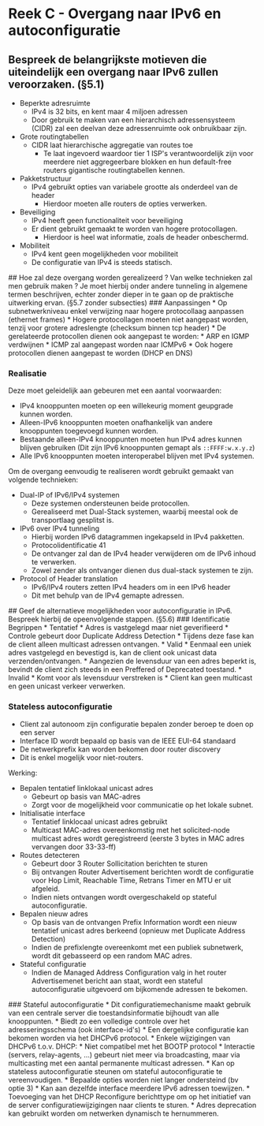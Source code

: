 # Reek C - Overgang naar IPv6 en autoconfiguratie

## Bespreek de belangrijkste motieven die uiteindelijk een overgang naar IPv6 zullen veroorzaken. (§5.1)

* Beperkte adresruimte
  * IPv4 is 32 bits, en kent maar 4 miljoen adressen
  * Door gebruik te maken van een hierarchisch adressensysteem (CIDR) zal een deelvan deze adressenruimte ook onbruikbaar zijn.
* Grote routingtabellen
  * CIDR laat hierarchische aggregatie van routes toe
    * Te laat ingevoerd waardoor tier 1 ISP's verantwoordelijk zijn voor meerdere niet aggregeerbare blokken en hun default-free routers gigantische routingtabellen kennen.
* Pakketstructuur
  * IPv4 gebruikt opties van variabele grootte als onderdeel van de header
    * Hierdoor moeten alle routers de opties verwerken.
* Beveiliging
  * IPv4 heeft geen functionaliteit voor beveiliging
  * Er dient gebruikt gemaakt te worden van hogere protocollagen.
    * Hierdoor is heel wat informatie, zoals de header onbeschermd.
* Mobiliteit
  * IPv4 kent geen mogelijkheden voor mobiliteit
  * De configuratie van IPv4 is steeds statisch.

<p style="page-break-after:always;"></p>
## Hoe zal deze overgang worden gerealizeerd ? Van welke technieken zal men gebruik maken ? Je moet hierbij onder andere tunneling in algemene termen beschrijven, echter zonder dieper in te gaan op de praktische uitwerking ervan. (§5.7 zonder subsecties)
### Aanpassingen
* Op subnetwerkniveau enkel verwijzing naar hogere protocollaag aanpassen (ethernet frames)
* Hogere protocollagen moeten niet aangepast worden, tenzij voor grotere adreslengte (checksum binnen tcp header)
* De gerelateerde protocollen dienen ook aangepast te worden:
    * ARP en IGMP verdwijnen
    * ICMP zal aangepast worden naar ICMPv6
* Ook hogere protocollen dienen aangepast te worden (DHCP en DNS)

### Realisatie

Deze moet geleidelijk aan gebeuren met een aantal voorwaarden:

* IPv4 knooppunten moeten op een willekeurig moment geupgrade kunnen worden.
* Alleen-IPv6 knooppunten moeten onafhankelijk van andere knooppunten toegevoegd kunnen worden.
* Bestaande alleen-IPv4 knooppunten moeten hun IPv4 adres kunnen blijven gebruiken (Dit zijn IPv6 knooppunten gemapt als `::FFFF:w.x.y.z`)
* Alle IPv6 knooppunten moeten interoperabel blijven met IPv4 systemen.

Om de overgang eenvoudig te realiseren wordt gebruikt gemaakt van volgende technieken:

* Dual-IP of IPv6/IPv4 systemen
  * Deze systemen ondersteunen beide protocollen.
  * Gerealiseerd met Dual-Stack systemen, waarbij meestal ook de transportlaag gesplitst is.
* IPv6 over IPv4 tunneling
  * Hierbij worden IPv6 datagrammen ingekapseld in IPv4 pakketten.
  * Protocolidentificatie 41
  * De ontvanger zal dan de IPv4 header verwijderen om de IPv6 inhoud te verwerken.
  * Zowel zender als ontvanger dienen dus dual-stack systemen te zijn.
* Protocol of Header translation
  * IPv6/IPv4 routers zetten IPv4 headers om in een IPv6 header
  * Dit met behulp van de IPv4 gemapte adressen.

<p style="page-break-after:always;"></p>
## Geef de alternatieve mogelijkheden voor autoconfiguratie in IPv6. Bespreek hierbij de opeenvolgende stappen. (§5.6)
### Identificatie Begrippen
* Tentatief
    * Adres is vastgelegd maar niet geverifieerd
    * Controle gebeurt door Duplicate Address Detection
    * Tijdens deze fase kan de client alleen multicast adressen ontvangen.
* Valid
    * Eenmaal een uniek adres vastgelegd en bevestigd is, kan de client ook unicast data verzenden/ontvangen.
    * Aangezien de levensduur van een adres beperkt is, bevindt de client zich steeds in een Preffered of Deprecated toestand.
* Invalid
    * Komt voor als levensduur verstreken is
    * Client kan geen multicast en geen unicast verkeer verwerken.

### Stateless autoconfiguratie

* Client zal autonoom zijn configuratie bepalen zonder beroep te doen op een server
* Interface ID wordt bepaald op basis van de IEEE EUI-64 standaard
* De netwerkprefix kan worden bekomen door router discovery
* Dit is enkel mogelijk voor niet-routers.

Werking:

* Bepalen tentatief linklokaal unicast adres
  * Gebeurt op basis van MAC-adres
  * Zorgt voor de mogelijkheid voor communicatie op het lokale subnet.
* Initialisatie interface
  * Tentatief linklocaal unicast adres gebruikt
  * Multicast MAC-adres overeenkomstig met het solicited-node multicast adres wordt geregistreerd (eerste 3 bytes in MAC adres vervangen door 33-33-ff)
* Routes detecteren
  * Gebeurt door 3 Router Sollicitation berichten te sturen
  * Bij ontvangen Router Advertisement berichten wordt de configuratie voor Hop Limit, Reachable Time, Retrans Timer en MTU er uit afgeleid.
  * Indien niets ontvangen wordt overgeschakeld op stateful autoconfiguratie.
* Bepalen nieuw adres
  * Op basis van de ontvangen Prefix Information wordt een nieuw tentatief unicast adres berkeend (opnieuw met Duplicate Address Detection)
  * Indien de prefixlengte overeenkomt met een publiek subnetwerk, wordt dit gebasseerd op een random MAC adres.
* Stateful configuratie
  * Indien de Managed Address Configuration valg in het router Advertisemenet bericht aan staat, wordt een stateful autoconfiguratie uitgevoerd om bijkomende adressen te bekomen.

<p style="page-break-after:always;"></p>
### Stateful autoconfiguratie
* Dit configuratiemechanisme maakt gebruik van een centrale server die toestandsinformatie bijhoudt van alle knooppunten.
* Biedt zo een volledige controle over het adresseringsschema (ook interface-id's)
* Een dergelijke configuratie kan bekomen worden via het DHCPv6 protocol.
* Enkele wijzigingen van DHCPv6 t.o.v. DHCP:
    * Niet compatibel met het BOOTP protocol
    * Interactie (servers, relay-agents, ...) gebeurt niet meer via broadcasting, maar via multicasting met een aantal permanente multicast adressen.
    * Kan op stateless autoconfiguratie steunen om stateful autoconfiguratie te vereenvoudigen.
    * Bepaalde opties worden niet langer ondersteind (bv optie 3)
    * Kan aan dezelfde interface meerdere IPv6 adressen toewijzen.
    * Toevoeging van het DHCP Reconfigure berichttype om op het initiatief van de server configuratiewijzigingen naar clients te sturen.
    * Adres deprecation kan gebruikt worden om netwerken dynamisch te hernummeren.
